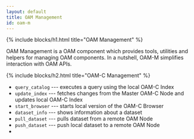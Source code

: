 ```yaml
---
layout: default
title: OAM Management
id: oam-m
---
```


{% include blocks/h1.html title="OAM Management" %}

OAM Management is a OAM component which provides tools, utilities and helpers for managing OAM components. In a nutshell, OAM-M simplifies interaction with OAM APIs.

{% include blocks/h2.html title="OAM-C Management" %}

* `query_catalog` --- executes a query using the local OAM-C Index
* `update_index` --- fetches changes from the Master OAM-C Node and updates local OAM-C Index
* `start_browser` --- starts local version of the OAM-C Browser
* `dataset_info` --- shows information about a dataset
* `pull_dataset` --- pulls dataset from a remote OAM Node
* `push_dataset` --- push local dataset to a remote OAM Node
* 